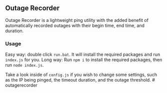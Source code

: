 ## Outage Recorder
Outage Recorder is a lightweight ping utility with the added benefit of automatically recorded outages with their begin time, end time, and duration. 

### Usage
Easy way: double click `run.bat`. It will install the required packages and run `index.js` for you.
Long way:  Run `npm i` to install the required packages, then run `node index.js`. 

Take a look inside of `config.js` if you wish to change some settings, such as the IP being pinged, the timeout duration, and the outage threshold. #   o u t a g e r e c o r d e r  
 